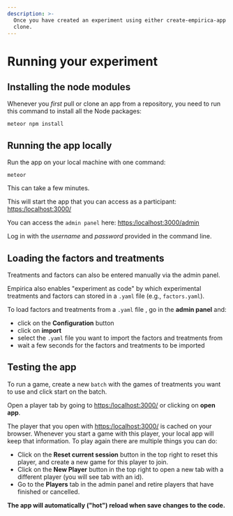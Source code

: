 ```yaml
---
description: >-
  Once you have created an experiment using either create-empirica-app or a git
  clone.
---
```


# Running your experiment

## Installing the node modules

Whenever you _first_ pull or clone an app from a repository, you need to run this command to install all the Node packages:

```text
meteor npm install
```

## Running the app locally

Run the app on your local machine with one command:

```text
meteor
```

This can take a few minutes.

This will start the app that you can access as a participant: [https:/localhost:3000/](https:/localhost:3000/)

You can access the `admin panel` here: [https:/localhost:3000/admin](https:/localhost:3000/admin)

Log in with the _username_ and _password_ provided in the command line.

## Loading the factors and treatments

Treatments and factors can also be entered manually via the admin panel.

Empirica also enables "experiment as code" by which experimental treatments and factors can stored in a `.yaml` file \(e.g., `factors.yaml`\). 

To load factors and treatments from a `.yaml` file , go in the **admin panel** and:

* click on the **Configuration** button
* click on **import**
* select the `.yaml` file you want to import the factors and treatments from
* wait a few seconds for the factors and treatments to be imported

## Testing the app

To run a game, create a new `batch` with the games of treatments you want to use and click start on the batch.

Open a player tab by going to [https:/localhost:3000/](https:/localhost:3000/) or clicking on **open app**.

The player that you open with [https:/localhost:3000/](https:/localhost:3000/) is cached on your browser. Whenever you start a game with this player, your local app will keep that information. To play again there are multiple things you can do:

* Click on the **Reset current session** button in the top right to reset this player, and create a new game for this player to join.
* Click on the **New Player** button in the top right to open a new tab with a different player \(you will see tab with an id\).
* Go to the **Players** tab in the admin panel and retire players that have finished or cancelled.

**The app will automatically \("hot"\) reload when save changes to the code.**

